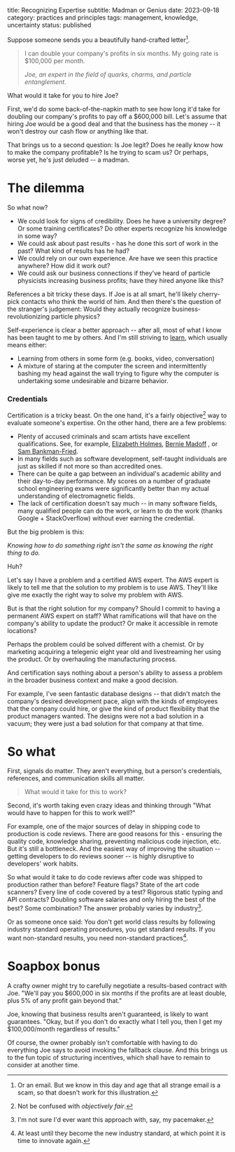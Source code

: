 title: Recognizing Expertise
subtitle: Madman or Genius
date: 2023-09-18
category: practices and principles
tags: management, knowledge, uncertainty
status: published

Suppose someone sends you a beautifully hand-crafted letter[^email].

> I can double your company's profits in six months. My going rate is $100,000 per month.
>
> _Joe, an expert in the field of quarks, charms, and particle entanglement._

[^email]: Or an email. But we know in this day and age that all strange email is a scam, so that doesn't work for this illustration.

What would it take for you to hire Joe?

First, we'd do some back-of-the-napkin math to see how long it'd take for doubling our company's profits to pay off a $600,000 bill. Let's assume that hiring Joe would be a good deal and that the business has the money -- it won't destroy our cash flow or anything like that.

That brings us to a second question: Is Joe legit? Does he really know how to make the company profitable? Is he trying to scam us? Or perhaps, worse yet, he's just deluded -- a madman.

# The dilemma

So what now?

* We could look for signs of credibility. Does he have a university degree? Or some training certificates? Do other experts recognize his knowledge in some way?
* We could ask about past results - has he done this sort of work in the past? What kind of results has he had?
* We could rely on our own experience. Are have we seen this practice anywhere? How did it work out?
* We could ask our business connections if they've heard of particle physicists increasing business profits; have they hired anyone like this?

References a bit tricky these days. If Joe is at all smart, he'll likely cherry-pick contacts who think the world of him. And then there's the question of the stranger's judgement: Would they actually recognize business-revolutionizing particle physics?

Self-experience is clear a better approach -- after all, most of what I know has been taught to me by others. And I'm still striving to [learn]({filename}/pages/unlinked.md), which usually means either:

* Learning from others in some form (e.g. books, video, conversation)
* A mixture of staring at the computer the screen and intermittently bashing my head against the wall trying to figure why the computer is undertaking some undesirable and bizarre behavior.

### Credentials

Certification is a tricky beast. On the one hand, it's a fairly objective[^fair] way to evaluate someone's expertise. On the other hand, there are a few problems:

[^fair]: Not be confused with _objectively fair_.

* Plenty of accused criminals and scam artists have excellent qualifications. See, for example, [Elizabeth Holmes](https://en.wikipedia.org/wiki/Elizabeth_Holmes), [Bernie Madoff](https://en.wikipedia.org/wiki/Bernie_Madoff) , or [Sam Bankman-Fried](https://en.wikipedia.org/wiki/Sam_Bankman-Fried).
* In many fields such as software development, self-taught individuals are just as skilled if not more so than accredited ones.
* There can be quite a gap between an individual's academic ability and their day-to-day performance. My scores on a number of graduate school engineering exams were significantly better than my actual understanding of electromagnetic fields.
* The lack of certification doesn't say much -- in many software fields, many qualified people can do the work, or learn to do the work (thanks Google + StackOverflow) without ever earning the credential.

But the big problem is this:

_Knowing how to do something right isn't the same as knowing the right thing to do._

Huh?

Let's say I have a problem and a certified AWS expert. The AWS expert is likely to tell me that the solution to my problem is to use AWS. They'll like give me exactly the right way to solve my problem with AWS.

But is that the right solution for my company? Should I commit to having a permanent AWS expert on staff? What ramifications will that have on the company's ability to update the product? Or make it accessible in remote locations?

Perhaps the problem could be solved different with a chemist. Or by marketing acquiring a telegenic eight year old and livestreaming her using the product. Or by overhauling the manufacturing process.

And certification says nothing about a person's ability to assess a problem in the broader business context and make a good decision.

For example, I've seen fantastic database designs -- that didn't match the company's desired development pace, align with the kinds of employees that the company could hire, or give the kind of product flexibility that the product managers wanted. The designs were not a bad solution in a vacuum; they were just a bad solution for that company at that time.

# So what

First, signals do matter. They aren't everything, but a person's credentials, references, and communication skills all matter.

> What would it take for this to work?

Second, it's worth taking even crazy ideas and thinking through "What would have to happen for this to work well?"

For example, one of the major sources of delay in shipping code to production is code reviews. There are good reasons for this - ensuring the quality code, knowledge sharing, preventing malicious code injection, etc. But it's still a bottleneck. And the easiest way of improving the situation -- getting developers to do reviews sooner -- is highly disruptive to developers' work habits.

So what would it take to do code reviews after code was shipped to production rather than before? Feature flags? State of the art code scanners? Every line of code covered by a test? Rigorous static typing and API contracts? Doubling software salaries and only hiring the best of the best? Some combination? The answer probably varies by industry[^heart].

Or as someone once said: You don't get world class results by following industry standard operating procedures, you get standard results. If you want non-standard results, you need non-standard practices[^until].

[^heart]: I'm not sure I'd ever want this approach with, say, my pacemaker.

[^until]: At least until they become the new industry standard, at which point it is time to innovate again.

# Soapbox bonus

A crafty owner might try to carefully negotiate a results-based contract with Joe. "We'll pay you $600,000 in six months if the profits are at least double, plus 5% of any profit gain beyond that."

Joe, knowing that business results aren't guaranteed, is likely to want guarantees. "Okay, but if you don't do exactly what I tell you, then I get my $100,000/month regardless of results."

Of course, the owner probably isn't comfortable with having to do everything Joe says to avoid invoking the fallback clause. And this brings us to the fun topic of structuring incentives, which shall have to remain to consider at another time.
